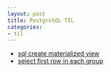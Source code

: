 ```yaml
---
layout: post
title: PostgreSQL TIL
categories:
- til
---
```


* [sql create materialized view](https://www.postgresql.org/docs/9.3/static/sql-creatematerializedview.html)
* [select first row in each group](https://stackoverflow.com/questions/3800551/select-first-row-in-each-group-by-group/7630564#7630564)